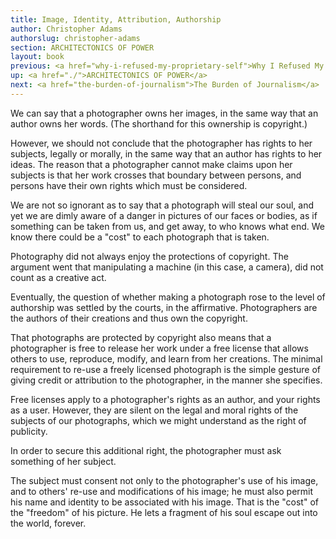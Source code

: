```yaml
---
title: Image, Identity, Attribution, Authorship
author: Christopher Adams
authorslug: christopher-adams
section: ARCHITECTONICS OF POWER
layout: book
previous: <a href="why-i-refused-my-proprietary-self">Why I Refused My Proprietary Self</a>
up: <a href="./">ARCHITECTONICS OF POWER</a>
next: <a href="the-burden-of-journalism">The Burden of Journalism</a>
---
```


We can say that a photographer owns her images, in the same way that
an author owns her words. (The shorthand for this ownership is
copyright.)

However, we should not conclude that the photographer has rights to
her subjects, legally or morally, in the same way that an author has
rights to her ideas. The reason that a photographer cannot make claims
upon her subjects is that her work crosses that boundary between
persons, and persons have their own rights which must be considered.

We are not so ignorant as to say that a photograph will steal our
soul, and yet we are dimly aware of a danger in pictures of our faces
or bodies, as if something can be taken from us, and get away, to who
knows what end. We know there could be a "cost" to each photograph
that is taken.

Photography did not always enjoy the protections of copyright. The
argument went that manipulating a machine (in this case, a camera),
did not count as a creative act.

Eventually, the question of whether making a photograph rose to the
level of authorship was settled by the courts, in the
affirmative. Photographers are the authors of their creations and thus
own the copyright.

That photographs are protected by copyright also means that a
photographer is free to release her work under a free license that
allows others to use, reproduce, modify, and learn from her
creations. The minimal requirement to re-use a freely licensed
photograph is the simple gesture of giving credit or attribution to
the photographer, in the manner she specifies.

Free licenses apply to a photographer's rights as an author, and your
rights as a user. However, they are silent on the legal and moral
rights of the subjects of our photographs, which we might understand
as the right of publicity.

In order to secure this additional right, the photographer must ask
something of her subject.

The subject must consent not only to the photographer's use of his
image, and to others' re-use and modifications of his image; he must
also permit his name and identity to be associated with his
image. That is the "cost" of the "freedom" of his picture. He lets a
fragment of his soul escape out into the world, forever.
